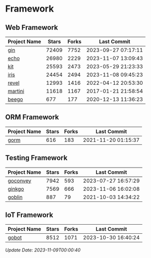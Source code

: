 # Framework

## Web Framework
| Project Name | Stars | Forks | Last Commit |
| ------------ | ----- | ----- | ----------- |
| [gin](https://github.com/gin-gonic/gin) | 72409 | 7752 | 2023-09-27 07:17:11 |
| [echo](https://github.com/labstack/echo) | 26980 | 2229 | 2023-11-07 13:09:43 |
| [kit](https://github.com/go-kit/kit) | 25593 | 2473 | 2023-05-29 21:23:33 |
| [iris](https://github.com/kataras/iris) | 24454 | 2494 | 2023-11-08 09:45:23 |
| [revel](https://github.com/revel/revel) | 12993 | 1416 | 2022-04-12 20:53:30 |
| [martini](https://github.com/go-martini/martini) | 11618 | 1167 | 2017-01-21 21:58:54 |
| [beego](https://github.com/astaxie/beego) | 677 | 177 | 2020-12-13 11:36:23 |

## ORM Framework
| Project Name | Stars | Forks | Last Commit |
| ------------ | ----- | ----- | ----------- |
| [gorm](https://github.com/jinzhu/gorm) | 616 | 183 | 2021-11-20 01:15:37 |

## Testing Framework
| Project Name | Stars | Forks | Last Commit |
| ------------ | ----- | ----- | ----------- |
| [goconvey](https://github.com/smartystreets/goconvey) | 7942 | 593 | 2023-07-27 16:57:29 |
| [ginkgo](https://github.com/onsi/ginkgo) | 7569 | 666 | 2023-11-06 16:02:08 |
| [goblin](https://github.com/franela/goblin) | 887 | 79 | 2021-10-03 14:34:22 |

## IoT Framework
| Project Name | Stars | Forks | Last Commit |
| ------------ | ----- | ----- | ----------- |
| [gobot](https://github.com/hybridgroup/gobot) | 8512 | 1071 | 2023-10-30 16:40:24 |

*Update Date: 2023-11-09T00:00:40*